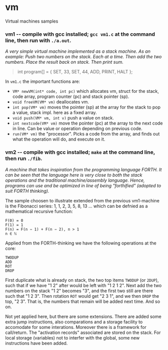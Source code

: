 # vm
Virtual machines samples

### vm1 -- compile with gcc installed; `gcc vm1.c` at the command line, then run with `./a.out`.

*A very simple virtual machine implemented as a stack machine.
As an example: Push two numbers on the stack. Each at a time.
Then add the two numbers. Place the result back on stack. Then print sum.*

> int program[] = {
        SET, 33,
        SET, 44,
        ADD,
        PRINT,
        HALT
};

In `vm1.c` the important functions are:
- `VM* newVM(int* code, int pc)` which allocates vm, struct for the stack, code array, program counter (pc) and stack pointer (sp). 
- `void freeVM(VM* vm)` deallocates vm.
- `int pop(VM* vm)` moves the pointer (sp) at the array for the stack to pop a value, stack impl. here as a fixed array.
- `void push(VM* vm, int v)` push a value on stack.
- `int nextcode(VM* vm)` move the pointer (pc) at the array to the next code in line. Can be value or operation depending on previous code. 
- `run(VM* vm)` the "processor". Picks a code from the array, and finds out what the operation will do, and execute on it.


### vm2 -- compile with gcc installed; `make` at the command line, then run `./fib`.

*A machine that takes inspiration from the programming language FORTH.
It can be seen that the language here is very close to both the stack operations
and the traditional machine/assembly language. Hence, programs can use and be optimized
in line of being "forthified" (adopted to suit FORTH thinking).*

The sample choosen to illustrate extended from the previous vm1-machine is the Fibonacci series: 1, 1, 2, 3, 5, 8, 13 ... which can be
defnied as a mathematical recursive function:

```
F(0) = 0
F(1) = 1
F(n) = F(n − 1) + F(n − 2), n > 1
n ∈ ℕ
```

Applied from the FORTH-thinking we have the following operations at the core:

```
TWODUP
ADD
ROT
DROP
```

First duplicate what is already on stack, the two top items `TWODUP` (or `2DUP`), such that if we have "1 2" after would be left with "1 2 1 2".
Next add the two numbers on the stack "1 2" becomes "3", and the first two still are there such that "1 2 3". Then rotation `ROT` would get "2 3 1",
and we then `DROP` the top, "2 3". That is, the numbers that remain will be added next time. And so on. 

Not yet applied here, but there are some extensions. There are added some extra jump instructions, also comparations and a storage facility
to accomodate for some interations. Moreover there is a framework for call/return. The "activation records" associated are stored on the stack.
For local storage (variables) not to interfer with the global, some new instructions have been added.

